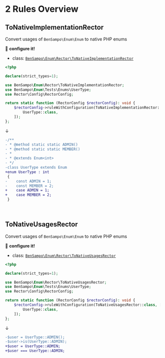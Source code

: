 # 2 Rules Overview

## ToNativeImplementationRector

Convert usages of `BenSampo\Enum\Enum` to native PHP enums

:wrench: **configure it!**

- class: [`BenSampo\Enum\Rector\ToNativeImplementationRector`](src/Rector/ToNativeImplementationRector.php)

```php
<?php

declare(strict_types=1);

use BenSampo\Enum\Rector\ToNativeImplementationRector;
use BenSampo\Enum\Tests\Enums\UserType;
use Rector\Config\RectorConfig;

return static function (RectorConfig $rectorConfig): void {
    $rectorConfig->ruleWithConfiguration(ToNativeImplementationRector::class, [
        UserType::class,
    ]);
};
```

↓

```diff
-/**
- * @method static static ADMIN()
- * @method static static MEMBER()
- *
- * @extends Enum<int>
- */
-class UserType extends Enum
+enum UserType : int
 {
-    const ADMIN = 1;
-    const MEMBER = 2;
+    case ADMIN = 1;
+    case MEMBER = 2;
 }
```

<br>

## ToNativeUsagesRector

Convert usages of `BenSampo\Enum\Enum` to native PHP enums

:wrench: **configure it!**

- class: [`BenSampo\Enum\Rector\ToNativeUsagesRector`](src/Rector/ToNativeUsagesRector.php)

```php
<?php

declare(strict_types=1);

use BenSampo\Enum\Rector\ToNativeUsagesRector;
use BenSampo\Enum\Tests\Enums\UserType;
use Rector\Config\RectorConfig;

return static function (RectorConfig $rectorConfig): void {
    $rectorConfig->ruleWithConfiguration(ToNativeUsagesRector::class, [
        UserType::class,
    ]);
};
```

↓

```diff
-$user = UserType::ADMIN();
-$user->is(UserType::ADMIN);
+$user = UserType::ADMIN;
+$user === UserType::ADMIN;
```

<br>
